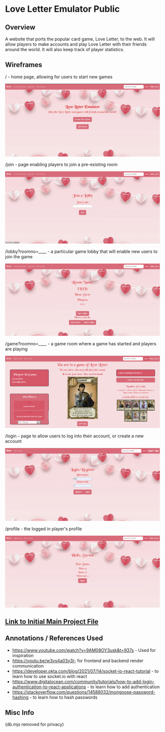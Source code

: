 # Love Letter Emulator Public
## Overview

A website that ports the popular card game, Love Letter, to the web. It will allow players to make accounts and play Love Letter with their friends around the world. It will also keep track of player statistics.

## Wireframes

/ - home page, allowing for users to start new games

![home](documentation/home.png)

/join - page enabling players to join a pre-existing room

![join](documentation/joinroom.png)


/lobby?roomno=____ - a particular game lobby that will enable new users to join the game

![lobby](documentation/lobby.png)

/game?roomno=____ - a game room where a game has started and players are playing

![game](documentation/game.png)

/login - page to allow users to log into their account, or create a new account

![login](documentation/login.png)

/profile - the logged in player's profile

![profile](documentation/profile.png)

## [Link to Initial Main Project File](app.mjs) 

## Annotations / References Used

* https://www.youtube.com/watch?v=9AM08OY3usk&t=937s - Used for inspiration
* https://youtu.be/w3vs4a03y3I- for frontend and backend render communication
* https://developer.okta.com/blog/2021/07/14/socket-io-react-tutorial - to learn how to use socket.io with react
* https://www.digitalocean.com/community/tutorials/how-to-add-login-authentication-to-react-applications - to learn how to add authentication
* https://stackoverflow.com/questions/14588032/mongoose-password-hashing - to learn how to hash passwords

## Misc Info
(db.mjs removed for privacy)
